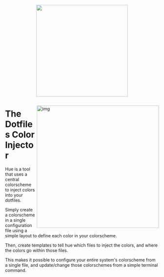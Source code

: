 <p align="center">
  <img src="https://user-images.githubusercontent.com/49824803/186808032-c1f1011a-d8cd-4dd8-b69a-30860ba13ae5.png" width="300">
</p>

<h2 align="left">
</h1>

<img src="https://user-images.githubusercontent.com/49824803/186808895-477cb8f3-cc5f-4708-a8c3-c6b2ec720b9c.png" alt="img" align="right" width="400px">
 
# The Dotfiles Color Injector

Hue is a tool that uses a central colorscheme to inject colors into your dotfiles.

Simply create a colorscheme in a single configuration file using a simple layout to define each color in your colorscheme.

Then, create templates to tell hue which files to inject the colors, and where the colors go within those files. 

This makes it possible to configure your entire system's colorscheme from a single file, and update/change those colorschemes from a simple terminal command.
